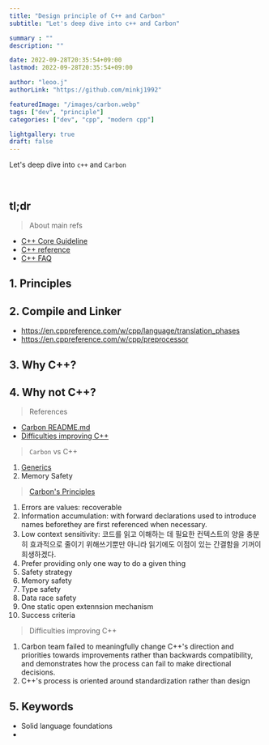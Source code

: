 ```yaml
---
title: "Design principle of C++ and Carbon"
subtitle: "Let's deep dive into c++ and Carbon"

summary : ""
description: ""

date: 2022-09-28T20:35:54+09:00
lastmod: 2022-09-28T20:35:54+09:00

author: "leoo.j"
authorLink: "https://github.com/minkj1992"

featuredImage: "/images/carbon.webp"
tags: ["dev", "principle"]
categories: ["dev", "cpp", "modern cpp"]

lightgallery: true
draft: false
---
```



Let's deep dive into `c++` and `Carbon`
<!--more-->
<br />

## tl;dr
> About main refs

- [C++ Core Guideline](http://isocpp.github.io/CppCoreGuidelines/CppCoreGuidelines#S-philosophy)
- [C++ reference](https://en.cppreference.com/w/)
- [C++ FAQ](https://isocpp.org/faq)

## 1. Principles

## 2. Compile and Linker
- https://en.cppreference.com/w/cpp/language/translation_phases
- https://en.cppreference.com/w/cpp/preprocessor

## 3. Why C++?

## 4. Why not C++?

> References

- [Carbon README.md](https://github.com/carbon-language/carbon-lang)
- [Difficulties improving C++](https://github.com/carbon-language/carbon-lang/blob/trunk/docs/project/difficulties_improving_cpp.md)


> `Carbon` vs C++
1. [Generics](https://github.com/carbon-language/carbon-lang/blob/trunk/docs/design/generics/overview.md#what-are-generics)
2. Memory Safety

> [Carbon's Principles](https://github.com/carbon-language/carbon-lang/blob/trunk/docs/project/principles/README.md)

1. Errors are values: recoverable
2. Information accumulation: with forward declarations used to introduce names beforethey are first referenced when necessary.
3. Low context sensitivity: 코드를 읽고 이해하는 데 필요한 컨텍스트의 양을 충분히 효과적으로 줄이기 위해쓰기뿐만 아니라 읽기에도 이점이 있는 간결함을 기꺼이 희생하겠다.
4. Prefer providing only one way to do a given thing
5. Safety strategy
  1. Memory safety
  2. Type safety
  3. Data race safety
6. One static open extennsion mechanism
7. Success criteria

> Difficulties improving C++

1. Carbon team failed to meaningfully change C++'s direction and priorities towards improvements rather than backwards compatibility, and demonstrates how the process can fail to make directional decisions.
2. C++'s process is oriented around standardization rather than design



## 5. Keywords
- Solid language foundations
- 